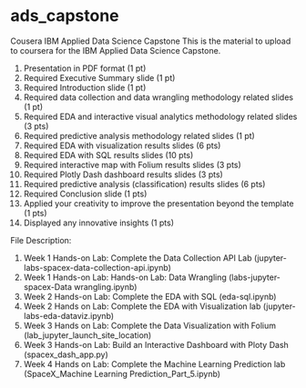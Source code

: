 # ads_capstone
Cousera IBM Applied Data Science Capstone
This is the material to upload to coursera for the IBM Applied Data Science Capstone.

1.  Presentation in PDF format (1 pt)
2.  Required Executive Summary slide (1 pt)
3.  Required Introduction slide (1 pt)
4.  Required data collection and data wrangling methodology related slides (1 pt)
5.  Required EDA and interactive visual analytics methodology related slides (3 pts)
6.  Required predictive analysis methodology related slides (1 pt)
7.  Required EDA with visualization results slides (6 pts)
8.  Required EDA with SQL results slides (10 pts)
9.  Required interactive map with Folium results slides (3 pts)
10. Required Plotly Dash dashboard results slides (3 pts)
11. Required predictive analysis (classification) results slides (6 pts)
12. Required Conclusion slide (1 pts)
13. Applied your creativity to improve the presentation beyond the template (1 pts)
14. Displayed any innovative insights (1 pts)

File Description:
1. Week 1 Hands-on Lab: Complete the Data Collection API Lab (jupyter-labs-spacex-data-collection-api.ipynb)
2. Week 1 Hands-on Lab: Hands-on Lab: Data Wrangling (labs-jupyter-spacex-Data wrangling.ipynb)
3. Week 2 Hands-on Lab: Complete the EDA with SQL (eda-sql.ipynb)
4. Week 2 Hands on Lab: Complete the EDA with Visualization lab (jupyter-labs-eda-dataviz.ipynb)
5. Week 3 Hands on Lab: Complete the Data Visualization with Folium (lab_jupyter_launch_site_location)
6. Week 3 Hands-on Lab: Build an Interactive Dashboard with Ploty Dash (spacex_dash_app.py)
7. Week 4 Hands on Lab: Complete the Machine Learning Prediction lab (SpaceX_Machine Learning Prediction_Part_5.ipynb)


